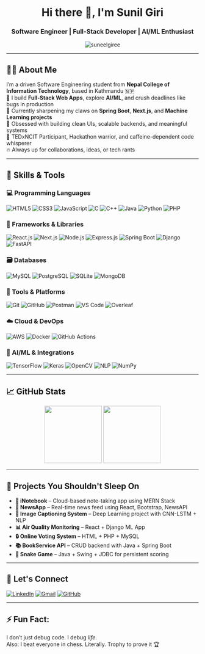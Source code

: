<h1 align="center">Hi there 👋, I'm Sunil Giri</h1>
<h3 align="center">Software Engineer | Full-Stack Developer | AI/ML Enthusiast</h3>

<p align="center">
  <img src="https://komarev.com/ghpvc/?username=suneelgiree&label=Profile%20views&color=0e75b6&style=flat" alt="suneelgiree" />
</p>

---

## 👨‍💻 About Me

I’m a driven Software Engineering student from **Nepal College of Information Technology**, based in Kathmandu 🇳🇵  
🚀 I build **Full-Stack Web Apps**, explore **AI/ML**, and crush deadlines like bugs in production  
🧠 Currently sharpening my claws on **Spring Boot**, **Next.js**, and **Machine Learning projects**  
🧰 Obsessed with building clean UIs, scalable backends, and meaningful systems  
🎤 TEDxNCIT Participant, Hackathon warrior, and caffeine-dependent code whisperer  
🔥 Always up for collaborations, ideas, or tech rants

---

## 🧠 Skills & Tools

### 💻 Programming Languages
![HTML5](https://img.shields.io/badge/html5-%23E34F26.svg?style=flat&logo=html5&logoColor=white)
![CSS3](https://img.shields.io/badge/css3-%231572B6.svg?style=flat&logo=css3&logoColor=white)
![JavaScript](https://img.shields.io/badge/javascript-%23323330.svg?style=flat&logo=javascript&logoColor=%23F7DF1E)
![C](https://img.shields.io/badge/c-%2300599C.svg?style=flat&logo=c&logoColor=white)
![C++](https://img.shields.io/badge/c++-%2300599C.svg?style=flat&logo=c%2B%2B&logoColor=white)
![Java](https://img.shields.io/badge/java-%23ED8B00.svg?style=flat&logo=java&logoColor=white)
![Python](https://img.shields.io/badge/python-%2314354C.svg?style=flat&logo=python&logoColor=white)
![PHP](https://img.shields.io/badge/php-%23777BB4.svg?style=flat&logo=php&logoColor=white)

### 🚀 Frameworks & Libraries
![React.js](https://img.shields.io/badge/react-%2320232a.svg?style=flat&logo=react&logoColor=%2361DAFB)
![Next.js](https://img.shields.io/badge/next.js-black?style=flat&logo=next.js&logoColor=white)
![Node.js](https://img.shields.io/badge/node.js-%2343853D.svg?style=flat&logo=node.js&logoColor=white)
![Express.js](https://img.shields.io/badge/express.js-%23404d59.svg?style=flat&logo=express&logoColor=%2361DAFB)
![Spring Boot](https://img.shields.io/badge/spring%20boot-%236DB33F.svg?style=flat&logo=spring-boot&logoColor=white)
![Django](https://img.shields.io/badge/django-%23092E20.svg?style=flat&logo=django&logoColor=white)
![FastAPI](https://img.shields.io/badge/fastapi-%23009688.svg?style=flat&logo=fastapi&logoColor=white)

### 🗃️ Databases
![MySQL](https://img.shields.io/badge/mysql-%2300f.svg?style=flat&logo=mysql&logoColor=white)
![PostgreSQL](https://img.shields.io/badge/postgresql-%23316192.svg?style=flat&logo=postgresql&logoColor=white)
![SQLite](https://img.shields.io/badge/sqlite-%2307405e.svg?style=flat&logo=sqlite&logoColor=white)
![MongoDB](https://img.shields.io/badge/mongodb-%2347A248.svg?style=flat&logo=mongodb&logoColor=white)

### 🧰 Tools & Platforms
![Git](https://img.shields.io/badge/git-%23F05033.svg?style=flat&logo=git&logoColor=white)
![GitHub](https://img.shields.io/badge/github-%23121011.svg?style=flat&logo=github&logoColor=white)
![Postman](https://img.shields.io/badge/postman-%23FF6C37.svg?style=flat&logo=postman&logoColor=white)
![VS Code](https://img.shields.io/badge/VSCode-%23007ACC.svg?style=flat&logo=visual-studio-code&logoColor=white)
![Overleaf](https://img.shields.io/badge/Overleaf-%23008000.svg?style=flat&logo=overleaf&logoColor=white)

### ☁️ Cloud & DevOps
![AWS](https://img.shields.io/badge/AWS-%23FF9900.svg?style=flat&logo=amazon-aws&logoColor=white)
![Docker](https://img.shields.io/badge/docker-%232496ED.svg?style=flat&logo=docker&logoColor=white)
![GitHub Actions](https://img.shields.io/badge/github%20actions-%232671E5.svg?style=flat&logo=githubactions&logoColor=white)

### 🧠 AI/ML & Integrations
![TensorFlow](https://img.shields.io/badge/TensorFlow-%23FF6F00.svg?style=flat&logo=tensorflow&logoColor=white)
![Keras](https://img.shields.io/badge/Keras-%23D00000.svg?style=flat&logo=keras&logoColor=white)
![OpenCV](https://img.shields.io/badge/OpenCV-%23white.svg?style=flat&logo=opencv&logoColor=black)
![NLP](https://img.shields.io/badge/NLP-%23007ACC.svg?style=flat)
![NumPy](https://img.shields.io/badge/numpy-%23013243.svg?style=flat&logo=numpy&logoColor=white)

---

## 📈 GitHub Stats

<p align="center">
  <img src="https://github-readme-stats.vercel.app/api?username=suneelgiree&show_icons=true&theme=radical" height="150" />
  <img src="https://github-readme-stats.vercel.app/api/top-langs/?username=suneelgiree&layout=compact&theme=radical" height="150" />
</p>

---

## 💼 Projects You Shouldn't Sleep On

- **📘 iNotebook** – Cloud-based note-taking app using MERN Stack  
- **📰 NewsApp** – Real-time news feed using React, Bootstrap, NewsAPI  
- **🧠 Image Captioning System** – Deep Learning project with CNN-LSTM + NLP  
- **📊 Air Quality Monitoring** – React + Django ML App  
- **🔒 Online Voting System** – HTML + PHP + MySQL  
- **📚 BookService API** – CRUD backend with Java + Spring Boot  
- **🐍 Snake Game** – Java + Swing + JDBC for persistent scoring  

---

## 🔗 Let's Connect

[![LinkedIn](https://img.shields.io/badge/LinkedIn-blue?style=flat&logo=linkedin)](https://linkedin.com/in/sunil-giri-b106b8259)
[![Gmail](https://img.shields.io/badge/Gmail-D14836?style=flat&logo=gmail&logoColor=white)](mailto:suneelgiri641@gmail.com)
[![GitHub](https://img.shields.io/badge/GitHub-100000?style=flat&logo=github&logoColor=white)](https://github.com/suneelgiree)

---

## ⚡ Fun Fact:

I don’t just debug code. I debug *life*.  
Also: I beat everyone in chess. Literally. Trophy to prove it 🏆

